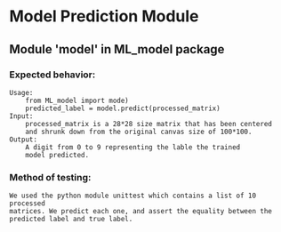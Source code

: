 # Model Prediction Module
## Module 'model' in ML_model package
### Expected behavior:
	Usage: 
		from ML_model import mode)
		predicted_label = model.predict(processed_matrix)
	Input:
		processed_matrix is a 28*28 size matrix that has been centered
		and shrunk down from the original canvas size of 100*100.
	Output:
		A digit from 0 to 9 representing the lable the trained
		model predicted.
### Method of testing:
	We used the python module unittest which contains a list of 10 processed
	matrices. We predict each one, and assert the equality between the 
	predicted label and true label.
